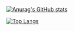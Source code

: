 [![Anurag's GitHub stats](https://github-readme-stats.vercel.app/api?username=Gabriel1590&show_icons=true&theme=dark)](https://github.com/miguelesco/github-readme-stats)

[![Top Langs](https://github-readme-stats.vercel.app/api/top-langs/?username=miguelesco&layout=compact&theme=dark)](https://github.com/miguelesco/github-readme-stats)
